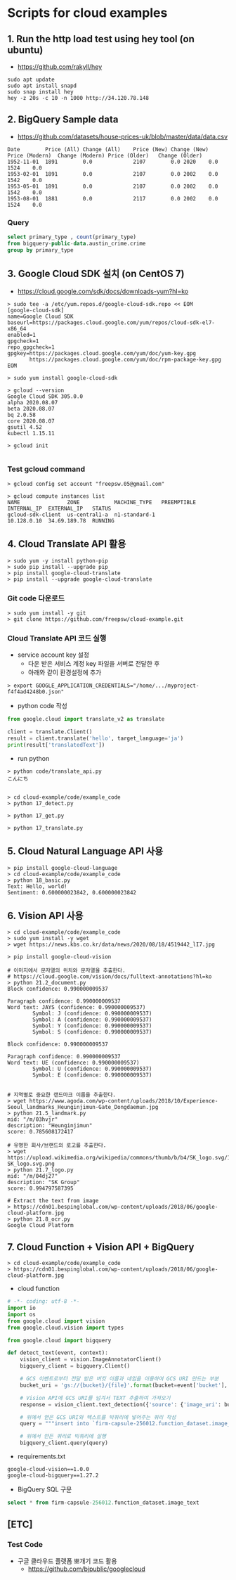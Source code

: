 # Scripts for cloud examples  

## 1. Run the http load test using hey tool (on ubuntu)
- https://github.com/rakyll/hey
```
sudo apt update
sudo apt install snapd
sudo snap install hey    
hey -z 20s -c 10 -n 1000 http://34.120.78.148
```


## 2. BigQuery Sample data
- https://github.com/datasets/house-prices-uk/blob/master/data/data.csv

```
Date	    Price (All)	Change (All)	Price (New)	Change (New)	Price (Modern)	Change (Modern)	Price (Older)	Change (Older)
1952-11-01	1891	    0.0	            2107	    0.0	2020	0.0	1524	0.0
1953-02-01	1891	    0.0	            2107	    0.0	2002	0.0	1542	0.0
1953-05-01	1891	    0.0	            2107	    0.0	2002	0.0	1542	0.0
1953-08-01	1881	    0.0	            2117	    0.0	2002	0.0	1524	0.0
```

### Query 
```sql
select primary_type , count(primary_type)
from bigquery-public-data.austin_crime.crime
group by primary_type
```

## 3. Google Cloud SDK 설치 (on CentOS 7)
- https://cloud.google.com/sdk/docs/downloads-yum?hl=ko

```
> sudo tee -a /etc/yum.repos.d/google-cloud-sdk.repo << EOM
[google-cloud-sdk]
name=Google Cloud SDK
baseurl=https://packages.cloud.google.com/yum/repos/cloud-sdk-el7-x86_64
enabled=1
gpgcheck=1
repo_gpgcheck=1
gpgkey=https://packages.cloud.google.com/yum/doc/yum-key.gpg
       https://packages.cloud.google.com/yum/doc/rpm-package-key.gpg
EOM

> sudo yum install google-cloud-sdk

> gcloud --version
Google Cloud SDK 305.0.0
alpha 2020.08.07
beta 2020.08.07
bq 2.0.58
core 2020.08.07
gsutil 4.52
kubectl 1.15.11

> gcloud init 


```



### Test gcloud command 
```
> gcloud config set account "freepsw.05@gmail.com"

> gcloud compute instances list
NAME               ZONE           MACHINE_TYPE   PREEMPTIBLE  INTERNAL_IP  EXTERNAL_IP   STATUS
gcloud-sdk-client  us-central1-a  n1-standard-1               10.128.0.10  34.69.189.78  RUNNING
```


## 4. Cloud Translate API 활용
```
> sudo yum -y install python-pip
> sudo pip install --upgrade pip
> pip install google-cloud-translate
> pip install --upgrade google-cloud-translate
```

### Git code 다운로드 
```
> sudo yum install -y git
> git clone https://github.com/freepsw/cloud-example.git
```

### Cloud Translate API 코드 실행
- service account key 설정
  - 다운 받은 서비스 계정 key 파일을 서버로 전달한 후
  - 아래와 같이 환경설정에 추가 
```
> export GOOGLE_APPLICATION_CREDENTIALS="/home/.../myproject-f4f4ad4248b0.json"
```

- python code 작성
```python
from google.cloud import translate_v2 as translate

client = translate.Client()
result = client.translate('hello', target_language='ja')
print(result['translatedText'])
```

- run python 
```
> python code/translate_api.py 
こんにち


> cd cloud-example/code/example_code
> python 17_detect.py 

> python 17_get.py

> python 17_translate.py 
```


## 5. Cloud Natural Language API 사용 
```
> pip install google-cloud-language
> cd cloud-example/code/example_code
> python 18_basic.py 
Text: Hello, world!
Sentiment: 0.600000023842, 0.600000023842
```

## 6. Vision API 사용 
```
> cd cloud-example/code/example_code
> sudo yum install -y wget 
> wget https://news.kbs.co.kr/data/news/2020/08/18/4519442_lI7.jpg

> pip install google-cloud-vision

# 이미지에서 문자열의 위치와 문자열을 추출한다.
# https://cloud.google.com/vision/docs/fulltext-annotations?hl=ko  
> python 21.2_document.py
Block confidence: 0.990000009537

Paragraph confidence: 0.990000009537
Word text: JAYS (confidence: 0.990000009537)
        Symbol: J (confidence: 0.990000009537)
        Symbol: A (confidence: 0.990000009537)
        Symbol: Y (confidence: 0.990000009537)
        Symbol: S (confidence: 0.990000009537)

Block confidence: 0.990000009537

Paragraph confidence: 0.990000009537
Word text: UE (confidence: 0.990000009537)
        Symbol: U (confidence: 0.990000009537)
        Symbol: E (confidence: 0.990000009537)


# 지역별로 중요한 랜드마크 이름을 추출한다. 
> wget https://www.agoda.com/wp-content/uploads/2018/10/Experience-Seoul_landmarks_Heunginjimun-Gate_Dongdaemun.jpg
> python 21.5_landmark.py 
mid: "/m/03hvjr"
description: "Heunginjimun"
score: 0.785608172417

# 유명한 회사/브랜드의 로고를 추출한다.
> wget https://upload.wikimedia.org/wikipedia/commons/thumb/b/b4/SK_logo.svg/1200px-SK_logo.svg.png
> python 21.7_logo.py 
mid: "/m/04dj27"
description: "SK Group"
score: 0.994797587395

# Extract the text from image
> https://cdn01.bespinglobal.com/wp-content/uploads/2018/06/google-cloud-platform.jpg
> python 21.8_ocr.py 
Google Cloud Platform

```


## 7. Cloud Function + Vision API + BigQuery 

```
> cd cloud-example/code/example_code
> https://cdn01.bespinglobal.com/wp-content/uploads/2018/06/google-cloud-platform.jpg
```

- cloud function 
``` python
# -*- coding: utf-8 -*- 
import io
import os
from google.cloud import vision
from google.cloud.vision import types

from google.cloud import bigquery

def detect_text(event, context):
    vision_client = vision.ImageAnnotatorClient()
    bigquery_client = bigquery.Client()

    # GCS 이벤트로부터 전달 받은 버킷 이름과 네임을 이용하여 GCS URI 만드는 부분
    bucket_uri = 'gs://{bucket}/{file}'.format(bucket=event['bucket'], file=event['name'])

    # Vision API에 GCS URI를 넘겨서 TEXT 추출하여 가져오기
    response = vision_client.text_detection({'source': {'image_uri': bucket_uri}}).full_text_annotation.text

    # 위에서 얻은 GCS URI와 텍스트를 빅쿼리에 넣어주는 쿼리 작성
    query = """insert into `firm-capsule-256012.function_dataset.image_text` (image_url, detect_text) values ('{bucket}', '''{text}''');""".format(bucket=bucket_uri, text=response)

    # 위에서 만든 쿼리로 빅쿼리에 실행
    bigquery_client.query(query)

```

- requirements.txt
```     
google-cloud-vision==1.0.0
google-cloud-bigquery==1.27.2
```
- BigQuery SQL 구문
```sql
select * from firm-capsule-256012.function_dataset.image_text
```


## [ETC] 
### Test Code 
- 구글 클라우드 플랫폼 뽀개기 코드 활용
    - https://github.com/bjpublic/googlecloud
